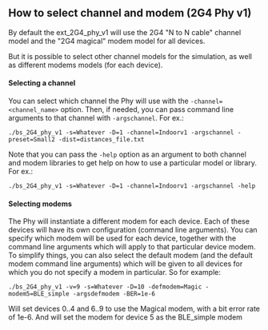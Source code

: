 ## How to select channel and modem (2G4 Phy v1)

By default the ext_2G4_phy_v1 will use the 2G4 "N to N cable" channel model
and the "2G4 magical" modem model for all devices.

But it is possible to select other channel models for the simulation,
as well as different modems models (for each device).

#### Selecting a channel

You can select which channel the Phy will use with the
```-channel=<channel_name>``` option. Then, if needed, you can pass
command line arguments to that channel
with ```-argschannel```. For ex.:

```
./bs_2G4_phy_v1 -s=Whatever -D=1 -channel=Indoorv1 -argschannel -preset=Small2 -dist=distances_file.txt
```

Note that you can pass the ```-help``` option as an argument to
both channel and modem libraries to get help on how to use a
particular model or library.
For ex.:

```
./bs_2G4_phy_v1 -s=Whatever -D=1 -channel=Indoorv1 -argschannel -help
```

#### Selecting modems

The Phy will instantiate a different modem for each device. Each of these
devices will have its own configuration (command line arguments). You can
specify which modem will be used for each device, together with the command
line arguments which will apply to that particular device modem. To simplify
things, you can also select the default modem (and the default modem command
line arguments) which will be given to all devices for which you do not
specify a modem in particular. So for example:

```
./bs_2G4_phy_v1 -v=9 -s=Whatever -D=10 -defmodem=Magic -modem5=BLE_simple -argsdefmodem -BER=1e-6
```

Will set devices 0..4 and 6..9 to use the Magical modem, with a bit
error rate of 1e-6. And will set the modem for device 5 as the BLE_simple modem